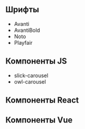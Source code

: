 ## Шрифты

- Avanti
- AvantiBold
- Noto
- Playfair

## Компоненты JS

- slick-carousel
- owl-carousel

## Компоненты React

## Компоненты Vue
